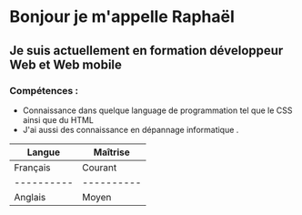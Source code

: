# Bonjour je m'appelle Raphaël #
## Je suis actuellement en formation développeur Web et Web mobile ##

### Compétences : ###
 - Connaissance dans quelque language de programmation tel que le CSS ainsi que du HTML 
 - J'ai aussi des connaissance en dépannage informatique .

 | Langue   | Maîtrise |
 |----------|----------|
 | Français | Courant  |
 |----------|----------|
 | Anglais  | Moyen
<!---
raphael-safra/raphael-safra is a ✨ special ✨ repository because its `README.md` (this file) appears on your GitHub profile.
You can click the Preview link to take a look at your changes.
--->

